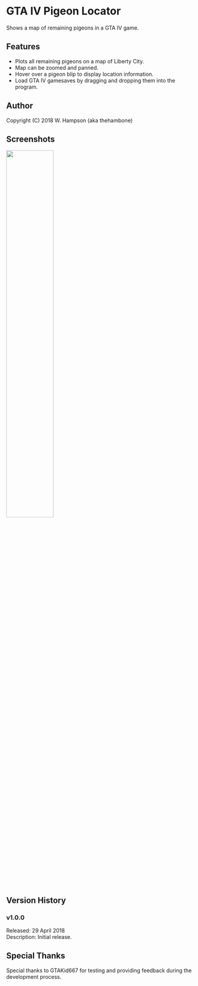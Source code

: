 # GTA IV Pigeon Locator
Shows a map of remaining pigeons in a GTA IV game.

## Features
- Plots all remaining pigeons on a map of Liberty City.
- Map can be zoomed and panned.
- Hover over a pigeon blip to display location information.
- Load GTA IV gamesaves by dragging and dropping them into the program.

## Author
Copyright (C) 2018 W. Hampson (aka thehambone)

## Screenshots
<img src="https://i.imgur.com/SdPySbW.png" width="50%" height="50%" />

## Version History
### v1.0.0
Released: 29 April 2018  
Description: Initial release.

## Special Thanks
Special thanks to GTAKid667 for testing and providing feedback during the
development process.

